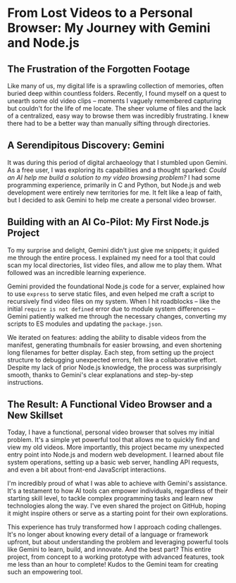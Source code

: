 # From Lost Videos to a Personal Browser: My Journey with Gemini and Node.js

## The Frustration of the Forgotten Footage

Like many of us, my digital life is a sprawling collection of memories, often buried deep within countless folders. Recently, I found myself on a quest to unearth some old video clips – moments I vaguely remembered capturing but couldn't for the life of me locate. The sheer volume of files and the lack of a centralized, easy way to browse them was incredibly frustrating. I knew there had to be a better way than manually sifting through directories.

## A Serendipitous Discovery: Gemini

It was during this period of digital archaeology that I stumbled upon Gemini. As a free user, I was exploring its capabilities and a thought sparked: *Could an AI help me build a solution to my video browsing problem?* I had some programming experience, primarily in C and Python, but Node.js and web development were entirely new territories for me. It felt like a leap of faith, but I decided to ask Gemini to help me create a personal video browser.

## Building with an AI Co-Pilot: My First Node.js Project

To my surprise and delight, Gemini didn't just give me snippets; it guided me through the entire process. I explained my need for a tool that could scan my local directories, list video files, and allow me to play them. What followed was an incredible learning experience.

Gemini provided the foundational Node.js code for a server, explained how to use `express` to serve static files, and even helped me craft a script to recursively find video files on my system. When I hit roadblocks – like the initial `require is not defined` error due to module system differences – Gemini patiently walked me through the necessary changes, converting my scripts to ES modules and updating the `package.json`.

We iterated on features: adding the ability to disable videos from the manifest, generating thumbnails for easier browsing, and even shortening long filenames for better display. Each step, from setting up the project structure to debugging unexpected errors, felt like a collaborative effort. Despite my lack of prior Node.js knowledge, the process was surprisingly smooth, thanks to Gemini's clear explanations and step-by-step instructions.

## The Result: A Functional Video Browser and a New Skillset

Today, I have a functional, personal video browser that solves my initial problem. It's a simple yet powerful tool that allows me to quickly find and view my old videos. More importantly, this project became my unexpected entry point into Node.js and modern web development. I learned about file system operations, setting up a basic web server, handling API requests, and even a bit about front-end JavaScript interactions.

I'm incredibly proud of what I was able to achieve with Gemini's assistance. It's a testament to how AI tools can empower individuals, regardless of their starting skill level, to tackle complex programming tasks and learn new technologies along the way. I've even shared the project on GitHub, hoping it might inspire others or serve as a starting point for their own explorations.

This experience has truly transformed how I approach coding challenges. It's no longer about knowing every detail of a language or framework upfront, but about understanding the problem and leveraging powerful tools like Gemini to learn, build, and innovate. And the best part? This entire project, from concept to a working prototype with advanced features, took me less than an hour to complete! Kudos to the Gemini team for creating such an empowering tool.
